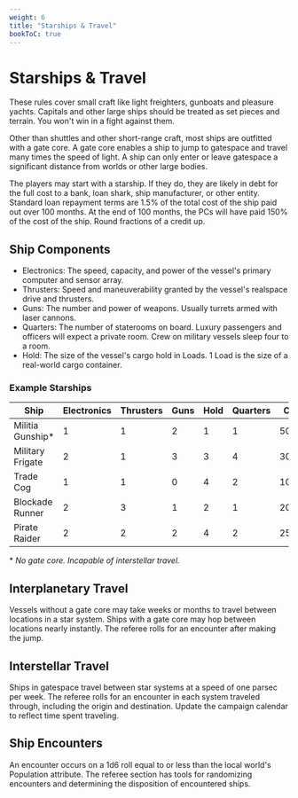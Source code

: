 ```yaml
---
weight: 6
title: "Starships & Travel"
bookToC: true
---
```


# Starships & Travel
These rules cover small craft like light freighters, gunboats and pleasure yachts. Capitals and other large ships should be treated as set pieces and terrain. You won't win in a fight against them.

Other than shuttles and other short-range craft, most ships are outfitted with a gate core. A gate core enables a ship to jump to gatespace and travel many times the speed of light. A ship can only enter or leave gatespace a significant distance from worlds or other large bodies.

The players may start with a starship. If they do, they are likely in debt for the full cost to a bank, loan shark, ship manufacturer, or other entity. Standard loan repayment terms are 1.5% of the total cost of the ship paid out over 100 months. At the end of 100 months, the PCs will have paid 150% of the cost of the ship. Round fractions of a credit up.

## Ship Components
* Electronics: The speed, capacity, and power of the vessel's primary computer and sensor array.
* Thrusters: Speed and maneuverability granted by the vessel's realspace drive and thrusters.
* Guns: The number and power of weapons. Usually turrets armed with laser cannons.
* Quarters: The number of staterooms on board. Luxury passengers and officers will expect a private room. Crew on military vessels sleep four to a room.
* Hold: The size of the vessel's cargo hold in Loads. 1 Load is the size of a real-world cargo container.

### Example Starships

| Ship | Electronics | Thrusters | Guns | Hold     | Quarters | Cost |
|------|---------|-------------|------|----------|-----------|-|
| Militia Gunship* | 1 | 1 | 2 | 1 | 1 | 500c | 
| Military Frigate | 2 | 1 | 3 | 3 | 4 | 3000c |
| Trade Cog | 1 | 1 | 0 | 4 | 2 | 1000c |
| Blockade Runner | 2 | 3 | 1 | 2 | 1 | 2000c |
| Pirate Raider | 2 | 2 | 2 | 4 | 2 | 2500c |

\* *No gate core. Incapable of interstellar travel.*

## Interplanetary Travel
Vessels without a gate core may take weeks or months to travel between locations in a star system. Ships with a gate core may hop between locations nearly instantly. The referee rolls for an encounter after making the jump.

## Interstellar Travel
Ships in gatespace travel between star systems at a speed of one parsec per week. The referee rolls for an encounter in each system traveled through, including the origin and destination. Update the campaign calendar to reflect time spent traveling.

## Ship Encounters
An encounter occurs on a 1d6 roll equal to or less than the local world's Population attribute. The referee section has tools for randomizing encounters and determining the disposition of encountered ships.